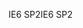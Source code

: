 <span data-ttu-id="06cf6-101">IE6 SP2</span><span class="sxs-lookup"><span data-stu-id="06cf6-101">IE6 SP2</span></span>